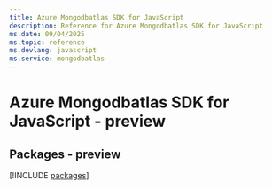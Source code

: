 ```yaml
---
title: Azure Mongodbatlas SDK for JavaScript
description: Reference for Azure Mongodbatlas SDK for JavaScript
ms.date: 09/04/2025
ms.topic: reference
ms.devlang: javascript
ms.service: mongodbatlas
---
```

# Azure Mongodbatlas SDK for JavaScript - preview
## Packages - preview
[!INCLUDE [packages](mongodbatlas-index.md)]